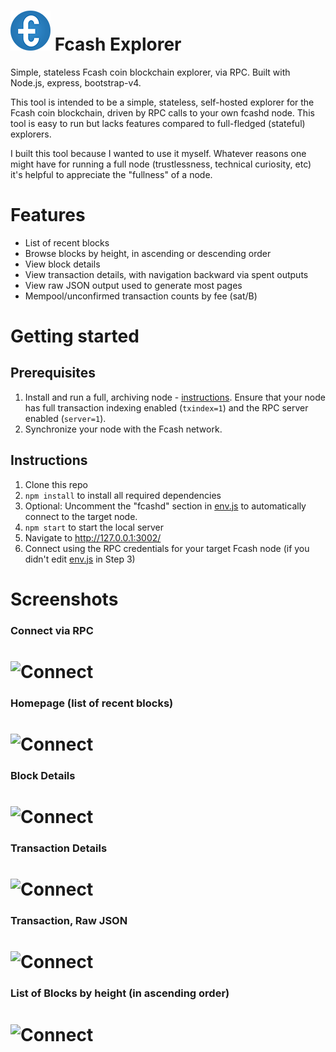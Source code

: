 # ![Fcash Explorer](public/img/logo/logo-64.png) Fcash Explorer

Simple, stateless Fcash coin blockchain explorer, via RPC. Built with Node.js, express, bootstrap-v4.

This tool is intended to be a simple, stateless, self-hosted explorer for the Fcash coin blockchain, driven by RPC calls to your own fcashd node. This tool is easy to run but lacks features compared to full-fledged (stateful) explorers.

I built this tool because I wanted to use it myself. Whatever reasons one might have for running a full node (trustlessness, technical curiosity, etc) it's helpful to appreciate the "fullness" of a node.

# Features

* List of recent blocks
* Browse blocks by height, in ascending or descending order
* View block details
* View transaction details, with navigation backward via spent outputs
* View raw JSON output used to generate most pages
* Mempool/unconfirmed transaction counts by fee (sat/B)

# Getting started

## Prerequisites

1. Install and run a full, archiving node - [instructions](https://www.fcash.cash/en/full-node). Ensure that your node has full transaction indexing enabled (`txindex=1`) and the RPC server enabled (`server=1`).
2. Synchronize your node with the Fcash network.

## Instructions

1. Clone this repo
2. `npm install` to install all required dependencies
3. Optional: Uncomment the "fcashd" section in [env.js](app/env.js) to automatically connect to the target node.
4. `npm start` to start the local server
5. Navigate to http://127.0.0.1:3002/
6. Connect using the RPC credentials for your target Fcash node (if you didn't edit [env.js](app/env.js) in Step 3)

# Screenshots

### Connect via RPC
# ![Connect](public/img/screenshots/connect.jpg)

### Homepage (list of recent blocks)
# ![Connect](public/img/screenshots/home.jpg)

### Block Details
# ![Connect](public/img/screenshots/block.jpg)

### Transaction Details
# ![Connect](public/img/screenshots/transaction.jpg)

### Transaction, Raw JSON
# ![Connect](public/img/screenshots/transaction-raw.jpg)

### List of Blocks by height (in ascending order)
# ![Connect](public/img/screenshots/blocks.jpg)

